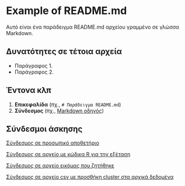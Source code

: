 
# Example of README.md

Αυτό είναι ένα παράδειγμα README.md αρχείου γραμμένο σε γλώσσα Markdown.

## Δυνατότητες σε τέτοια αρχεία

- Παράγραφος 1.
- Παράγραφος 2.

## Έντονα κλπ

1. **Επικεφαλίδα** (πχ., `# Παράδειγμα README.md`)
3. **Σύνδεσμος** (πχ., [Markdown οδηγός](https://www.markdownguide.org/))



## Σύνδεσμοι άσκησης

[Σύνδεσμος σε προσωπικό αποθετήριο](https://github.com/metaxakis/testR/)

[Σύνδεσμος σε αρχείο με κώδικα R για την εξέταση](https://github.com/metaxakis/testR/blob/main/askisi.R)

[Σύνδεσμος σε αρχείο εικόμας που ζητήθηκε](https://github.com/metaxakis/testR/blob/main/Rplot.png)

[Σύνδεσμος σε αρχείο csv με προσθήκη cluster στα αρχικά δεδομένα](https://github.com/metaxakis/testR/blob/main/data.csv)
